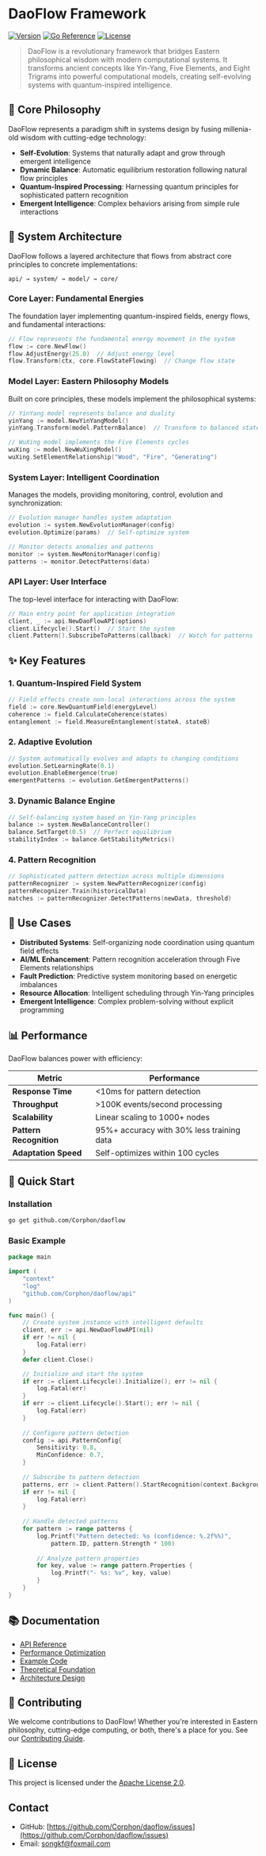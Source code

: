# DaoFlow Framework

[![Version](https://img.shields.io/badge/version-v3.1.0-blue.svg)](https://github.com/Corphon/daoflow)
[![Go Reference](https://pkg.go.dev/badge/github.com/Corphon/daoflow.svg)](https://pkg.go.dev/github.com/Corphon/daoflow)
[![License](https://img.shields.io/badge/license-Apache%202.0-blue.svg)](LICENSE)

> DaoFlow is a revolutionary framework that bridges Eastern philosophical wisdom with modern computational systems. It transforms ancient concepts like Yin-Yang, Five Elements, and Eight Trigrams into powerful computational models, creating self-evolving systems with quantum-inspired intelligence.

## 🔮 Core Philosophy

DaoFlow represents a paradigm shift in systems design by fusing millenia-old wisdom with cutting-edge technology:

- **Self-Evolution**: Systems that naturally adapt and grow through emergent intelligence
- **Dynamic Balance**: Automatic equilibrium restoration following natural flow principles
- **Quantum-Inspired Processing**: Harnessing quantum principles for sophisticated pattern recognition
- **Emergent Intelligence**: Complex behaviors arising from simple rule interactions

## 🧠 System Architecture

DaoFlow follows a layered architecture that flows from abstract core principles to concrete implementations:

```
api/ → system/ → model/ → core/
```

### Core Layer: Fundamental Energies

The foundation layer implementing quantum-inspired fields, energy flows, and fundamental interactions:

```go
// Flow represents the fundamental energy movement in the system
flow := core.NewFlow()
flow.AdjustEnergy(25.0)  // Adjust energy level
flow.Transform(ctx, core.FlowStateFlowing)  // Change flow state
```

### Model Layer: Eastern Philosophy Models

Built on core principles, these models implement the philosophical systems:

```go
// YinYang model represents balance and duality
yinYang := model.NewYinYangModel()
yinYang.Transform(model.PatternBalance)  // Transform to balanced state

// WuXing model implements the Five Elements cycles
wuXing := model.NewWuXingModel() 
wuXing.SetElementRelationship("Wood", "Fire", "Generating")
```

### System Layer: Intelligent Coordination

Manages the models, providing monitoring, control, evolution and synchronization:

```go
// Evolution manager handles system adaptation
evolution := system.NewEvolutionManager(config)
evolution.Optimize(params)  // Self-optimize system

// Monitor detects anomalies and patterns
monitor := system.NewMonitorManager(config)
patterns := monitor.DetectPatterns(data)
```

### API Layer: User Interface

The top-level interface for interacting with DaoFlow:

```go
// Main entry point for application integration
client, _ := api.NewDaoFlowAPI(options)
client.Lifecycle().Start()  // Start the system
client.Pattern().SubscribeToPatterns(callback)  // Watch for patterns
```

## ✨ Key Features

### 1. Quantum-Inspired Field System

```go
// Field effects create non-local interactions across the system
field := core.NewQuantumField(energyLevel)
coherence := field.CalculateCoherence(states)
entanglement := field.MeasureEntanglement(stateA, stateB)
```

### 2. Adaptive Evolution

```go
// System automatically evolves and adapts to changing conditions
evolution.SetLearningRate(0.1)
evolution.EnableEmergence(true)
emergentPatterns := evolution.GetEmergentPatterns()
```

### 3. Dynamic Balance Engine

```go
// Self-balancing system based on Yin-Yang principles
balance := system.NewBalanceController()
balance.SetTarget(0.5)  // Perfect equilibrium
stabilityIndex := balance.GetStabilityMetrics()
```

### 4. Pattern Recognition

```go
// Sophisticated pattern detection across multiple dimensions
patternRecognizer := system.NewPatternRecognizer(config)
patternRecognizer.Train(historicalData)
matches := patternRecognizer.DetectPatterns(newData, threshold)
```

## 🚀 Use Cases

- **Distributed Systems**: Self-organizing node coordination using quantum field effects
- **AI/ML Enhancement**: Pattern recognition acceleration through Five Elements relationships
- **Fault Prediction**: Predictive system monitoring based on energetic imbalances
- **Resource Allocation**: Intelligent scheduling through Yin-Yang principles
- **Emergent Intelligence**: Complex problem-solving without explicit programming

## 📊 Performance

DaoFlow balances power with efficiency:

| **Metric**              | **Performance**                           |
|-------------------------|-------------------------------------------|
| **Response Time**       | <10ms for pattern detection               |
| **Throughput**          | >100K events/second processing            |
| **Scalability**         | Linear scaling to 1000+ nodes             |
| **Pattern Recognition** | 95%+ accuracy with 30% less training data |
| **Adaptation Speed**    | Self-optimizes within 100 cycles          |

## 🌈 Quick Start

### Installation

```bash
go get github.com/Corphon/daoflow
```

### Basic Example

```go
package main

import (
    "context"
    "log"
    "github.com/Corphon/daoflow/api"
)

func main() {
    // Create system instance with intelligent defaults
    client, err := api.NewDaoFlowAPI(nil)
    if err != nil {
        log.Fatal(err)
    }
    defer client.Close()

    // Initialize and start the system
    if err := client.Lifecycle().Initialize(); err != nil {
        log.Fatal(err)
    }
    if err := client.Lifecycle().Start(); err != nil {
        log.Fatal(err)
    }
    
    // Configure pattern detection
    config := api.PatternConfig{
        Sensitivity: 0.8,
        MinConfidence: 0.7,
    }
    
    // Subscribe to pattern detection
    patterns, err := client.Pattern().StartRecognition(context.Background(), config)
    if err != nil {
        log.Fatal(err)
    }
    
    // Handle detected patterns
    for pattern := range patterns {
        log.Printf("Pattern detected: %s (confidence: %.2f%%)", 
            pattern.ID, pattern.Strength * 100)
        
        // Analyze pattern properties
        for key, value := range pattern.Properties {
            log.Printf("- %s: %v", key, value)
        }
    }
}
```

## 📚 Documentation

- [API Reference](API_Reference.md)
- [Performance Optimization](Performance_Optimization.md)
- [Example Code](examples.md)
- [Theoretical Foundation](docs/theory.md)
- [Architecture Design](docs/architecture.md)

## 🤝 Contributing

We welcome contributions to DaoFlow! Whether you're interested in Eastern philosophy, cutting-edge computing, or both, there's a place for you. See our [Contributing Guide](CONTRIBUTING.md).

## 📄 License

This project is licensed under the [Apache License 2.0](LICENSE).

## Contact

- GitHub: [https://github.com/Corphon/daoflow/issues](https://github.com/Corphon/daoflow/issues)
- Email: [songkf@foxmail.com](mailto:songkf@foxmail.com)
